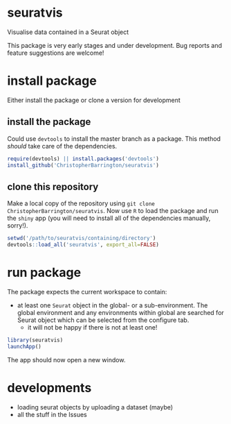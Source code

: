 # seuratvis

Visualise data contained in a Seurat object

This package is very early stages and under development. Bug reports and feature suggestions are welcome!

# install package

Either install the package or clone a version for development

## install the package

Could use `devtools` to install the master branch as a package. This method _should_ take care of the dependencies.

```r
require(devtools) || install.packages('devtools')
install_github('ChristopherBarrington/seuratvis')
```

## clone this repository

Make a local copy of the repository using `git clone ChristopherBarrington/seuratvis`. Now use `R` to load the package and run the `shiny` app (you will need to install all of the dependencies manually, sorry!).

```r
setwd('/path/to/seuratvis/containing/directory')
devtools::load_all('seuratvis', export_all=FALSE)
```

# run package

The package expects the current workspace to contain:

* at least one `Seurat` object in the global- or a sub-environment. The global environment and any environments within global are searched for Seurat object which can be selected from the configure tab.
  * it will not be happy if there is not at least one!

```r
library(seuratvis)
launchApp()
```

The app should now open a new window.

# developments

* loading seurat objects by uploading a dataset (maybe)
* all the stuff in the Issues
